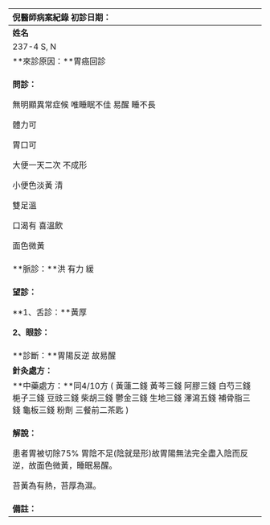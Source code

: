 ﻿|**倪醫師病案紀錄**     初診日期：|
| :- |
|**姓名** |**性別：**|**年齡及體型**|**來診日期：**|
|237-4 S, N|男|70??|4/17/2008|
|**來診原因：**胃癌回診|
|<p>**問診：**</p><p>無明顯異常症候 唯睡眠不佳 易醒 睡不長</p><p>體力可</p><p>胃口可</p><p>大便一天二次 不成形</p><p>小便色淡黃 清</p><p>雙足溫</p><p>口渴有 喜溫飲</p><p>面色微黃</p>|
|**脈診：**洪 有力 緩|
|<p>**望診：**</p><p>**1、舌診：**黃厚</p><p>**2、眼診：** </p>|
|**診斷：**胃陽反逆 故易醒|
|**針灸處方：**|
|**中藥處方：**同4/10方 ( 黃蓮二錢 黃芩三錢 阿膠三錢 白芍三錢 梔子三錢 豆豉三錢 柴胡三錢 鬱金三錢 生地三錢 澤瀉五錢 補骨脂三錢 龜板三錢 粉劑 三餐前二茶匙 )|
|<p>**解說：**</p><p>患者胃被切除75% 胃陰不足(陰就是形)故胃陽無法完全盡入陰而反逆，故面色微黃，睡眠易醒。</p><p>苔黃為有熱，苔厚為濕。</p>|
|**備註：**|

